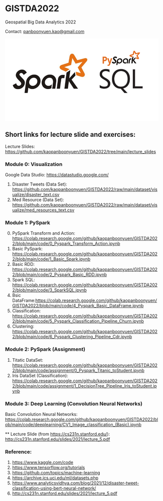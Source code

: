 # GISTDA2022
Geospatial Big Data Analytics 2022

Contact: panboonyuen.kao@gmail.com

![alt text](https://github.com/kaopanboonyuen/GISTDA2022/blob/main/files/pyspark_logo_v2.png)

## Short links for lecture slide and exercises:

Lecture Slides: https://github.com/kaopanboonyuen/GISTDA2022/tree/main/lecture_slides

### Module 0: Visualization 

Google Data Studio: https://datastudio.google.com/

1. Disaster Tweets (Data Set): https://github.com/kaopanboonyuen/GISTDA2022/raw/main/dataset/visualize/disaster_text.csv
2. Med Resource (Data Set): https://github.com/kaopanboonyuen/GISTDA2022/raw/main/dataset/visualize/med_resources_text.csv

### Module 1: PySpark

0. PySpark Transform and Action: https://colab.research.google.com/github/kaopanboonyuen/GISTDA2022/blob/main/code/0_Pyspark_Transform_Action.ipynb
1. Basic PySpark: https://colab.research.google.com/github/kaopanboonyuen/GISTDA2022/blob/main/code/1_Basic_Spark.ipynb
2. Basic RDD: https://colab.research.google.com/github/kaopanboonyuen/GISTDA2022/blob/main/code/2_Pyspark_Basic_RDD.ipynb
3. Spark SQL: https://colab.research.google.com/github/kaopanboonyuen/GISTDA2022/blob/main/code/3_SparkSQL.ipynb
4. Bsic DataFrame:https://colab.research.google.com/github/kaopanboonyuen/GISTDA2022/blob/main/code/4_Pyspark_Basic_DataFrame.ipynb
5. Classification: https://colab.research.google.com/github/kaopanboonyuen/GISTDA2022/blob/main/code/5_Pyspark_Classification_Pipeline_Churn.ipynb
6. Clustering: https://colab.research.google.com/github/kaopanboonyuen/GISTDA2022/blob/main/code/6_Pyspark_Clustering_Pipeline_Cdr.ipynb

### Module 2: PySpark (Assignment)
1. Titatic DataSet: https://colab.research.google.com/github/kaopanboonyuen/GISTDA2022/blob/main/code/assignment/0_Pyspark_Titanic_toStudent.ipynb
2. Iris DataSet (Classification): https://colab.research.google.com/github/kaopanboonyuen/GISTDA2022/blob/main/code/assignment/1_DecisionTree_Pipeline_Iris_toStudent.ipynb

### Module 3: Deep Learning (Convolution Neural Networks)
Basic Convolution Neural Networks: https://colab.research.google.com/github/kaopanboonyuen/GISTDA2022/blob/main/code/deeplearning/CV1_Image_classification_(Basic).ipynb

** Lecture Slide (from https://cs231n.stanford.edu/): http://cs231n.stanford.edu/slides/2021/lecture_5.pdf

### Reference:

1. https://www.kaggle.com/code
2. https://www.tensorflow.org/tutorials
3. https://github.com/topics/machine-learning
4. https://archive.ics.uci.edu/ml/datasets.php
5. https://www.analyticsvidhya.com/blog/2021/12/disaster-tweet-classification-using-bert-neural-network/
6. http://cs231n.stanford.edu/slides/2021/lecture_5.pdf